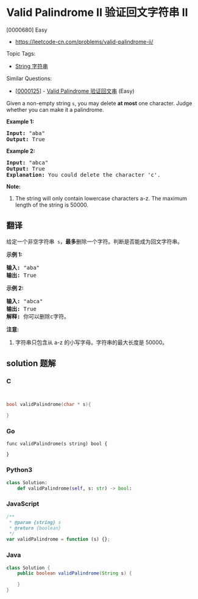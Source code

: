 # Valid Palindrome II 验证回文字符串 Ⅱ

[0000680] Easy

- https://leetcode-cn.com/problems/valid-palindrome-ii/

Topic Tags:

- [String 字符串](https://leetcode-cn.com/tag/string/)

Similar Questions:

- [[0000125](https://leetcode-cn.com/problems/valid-palindrome/)] - [Valid Palindrome 验证回文串](./0000125.valid-palindrome.md) (Easy)

Given a non-empty string `s`, you may delete **at most** one character. Judge whether you can make it a palindrome.

**Example 1:**

<pre><b>Input:</b> "aba"
<b>Output:</b> True
</pre>

**Example 2:**

<pre><b>Input:</b> "abca"
<b>Output:</b> True
<b>Explanation:</b> You could delete the character 'c'.
</pre>

**Note:**

1.  The string will only contain lowercase characters a-z. The maximum length of the string is 50000.

## 翻译

给定一个非空字符串  `s`，**最多**删除一个字符。判断是否能成为回文字符串。

**示例 1:**

<pre><strong>输入:</strong> "aba"
<strong>输出:</strong> True
</pre>

**示例 2:**

<pre><strong>输入:</strong> "abca"
<strong>输出:</strong> True
<strong>解释:</strong> 你可以删除c字符。
</pre>

**注意:**

1.  字符串只包含从 a-z 的小写字母。字符串的最大长度是 50000。

## solution 题解

### C

```c


bool validPalindrome(char * s){

}


```

### Go

```golang
func validPalindrome(s string) bool {

}
```

### Python3

```python
class Solution:
    def validPalindrome(self, s: str) -> bool:

```

### JavaScript

```javascript
/**
 * @param {string} s
 * @return {boolean}
 */
var validPalindrome = function (s) {};
```

### Java

```java
class Solution {
    public boolean validPalindrome(String s) {

    }
}
```
